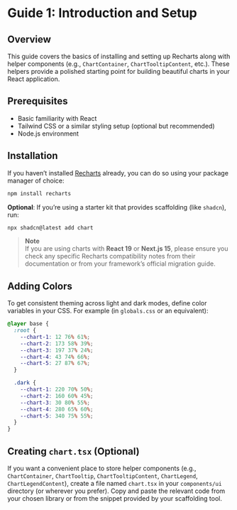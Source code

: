 # Guide 1: Introduction and Setup

## Overview

This guide covers the basics of installing and setting up Recharts along with helper components (e.g., `ChartContainer`, `ChartTooltipContent`, etc.). These helpers provide a polished starting point for building beautiful charts in your React application.

## Prerequisites

- Basic familiarity with React
- Tailwind CSS or a similar styling setup (optional but recommended)
- Node.js environment

## Installation

If you haven’t installed [Recharts](https://recharts.org/) already, you can do so using your package manager of choice:

```bash
npm install recharts
```

**Optional**: If you’re using a starter kit that provides scaffolding (like `shadcn`), run:

```bash
npx shadcn@latest add chart
```

> **Note**  
> If you are using charts with **React 19** or **Next.js 15**, please ensure you check any specific Recharts compatibility notes from their documentation or from your framework’s official migration guide.

## Adding Colors

To get consistent theming across light and dark modes, define color variables in your CSS. For example (in `globals.css` or an equivalent):

```css
@layer base {
  :root {
    --chart-1: 12 76% 61%;
    --chart-2: 173 58% 39%;
    --chart-3: 197 37% 24%;
    --chart-4: 43 74% 66%;
    --chart-5: 27 87% 67%;
  }

  .dark {
    --chart-1: 220 70% 50%;
    --chart-2: 160 60% 45%;
    --chart-3: 30 80% 55%;
    --chart-4: 280 65% 60%;
    --chart-5: 340 75% 55%;
  }
}
```

## Creating `chart.tsx` (Optional)

If you want a convenient place to store helper components (e.g., `ChartContainer`, `ChartTooltip`, `ChartTooltipContent`, `ChartLegend`, `ChartLegendContent`), create a file named `chart.tsx` in your `components/ui` directory (or wherever you prefer). Copy and paste the relevant code from your chosen library or from the snippet provided by your scaffolding tool.
